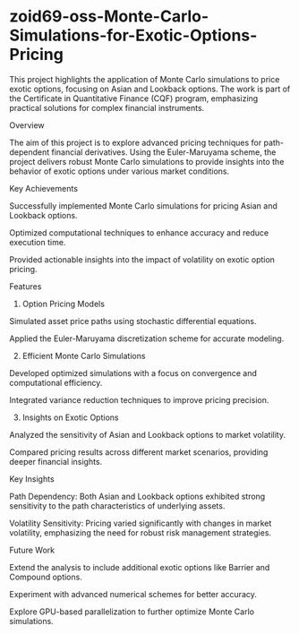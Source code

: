 # zoid69-oss-Monte-Carlo-Simulations-for-Exotic-Options-Pricing
This project highlights the application of Monte Carlo simulations to price exotic options, focusing on Asian and Lookback options. The work is part of the Certificate in Quantitative Finance (CQF) program, emphasizing practical solutions for complex financial instruments.

Overview

The aim of this project is to explore advanced pricing techniques for path-dependent financial derivatives. Using the Euler-Maruyama scheme, the project delivers robust Monte Carlo simulations to provide insights into the behavior of exotic options under various market conditions.

Key Achievements

Successfully implemented Monte Carlo simulations for pricing Asian and Lookback options.

Optimized computational techniques to enhance accuracy and reduce execution time.

Provided actionable insights into the impact of volatility on exotic option pricing.

Features

1. Option Pricing Models

Simulated asset price paths using stochastic differential equations.

Applied the Euler-Maruyama discretization scheme for accurate modeling.

2. Efficient Monte Carlo Simulations

Developed optimized simulations with a focus on convergence and computational efficiency.

Integrated variance reduction techniques to improve pricing precision.

3. Insights on Exotic Options

Analyzed the sensitivity of Asian and Lookback options to market volatility.

Compared pricing results across different market scenarios, providing deeper financial insights.

Key Insights

Path Dependency: Both Asian and Lookback options exhibited strong sensitivity to the path characteristics of underlying assets.

Volatility Sensitivity: Pricing varied significantly with changes in market volatility, emphasizing the need for robust risk management strategies.

Future Work

Extend the analysis to include additional exotic options like Barrier and Compound options.

Experiment with advanced numerical schemes for better accuracy.

Explore GPU-based parallelization to further optimize Monte Carlo simulations.

